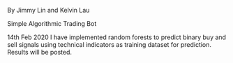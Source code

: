 By Jimmy Lin and Kelvin Lau

Simple Algorithmic Trading Bot

14th Feb 2020
I have implemented random forests to predict binary buy and sell signals using technical indicators as training dataset for prediction. Results will be posted.
